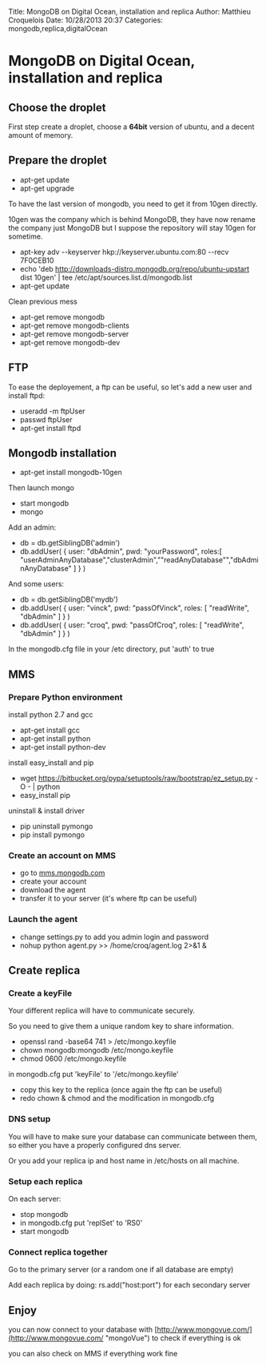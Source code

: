 Title: MongoDB on Digital Ocean, installation and replica
Author: Matthieu Croquelois
Date: 10/28/2013 20:37
Categories: mongodb,replica,digitalOcean

# MongoDB on Digital Ocean, installation and replica 

## Choose the droplet

First step create a droplet, choose a **64bit** version of ubuntu, and a decent amount of memory.

## Prepare the droplet

- apt-get update
- apt-get upgrade

To have the last version of mongodb, you need to get it from 10gen directly.

10gen was the company which is behind MongoDB, they have now rename the company just MongoDB but I suppose the repository will stay 10gen for sometime.

- apt-key adv --keyserver hkp://keyserver.ubuntu.com:80 --recv 7F0CEB10
- echo 'deb http://downloads-distro.mongodb.org/repo/ubuntu-upstart dist 10gen' | tee /etc/apt/sources.list.d/mongodb.list
- apt-get update

Clean previous mess

- apt-get remove mongodb
- apt-get remove mongodb-clients
- apt-get remove mongodb-server
- apt-get remove mongodb-dev

## FTP

To ease the deployement, a ftp can be useful, so let's add a new user and install ftpd:

- useradd -m ftpUser
- passwd ftpUser 
- apt-get install ftpd

## Mongodb installation

- apt-get install mongodb-10gen

Then launch mongo

- start mongodb
- mongo

Add an admin: 

- db = db.getSiblingDB('admin')
- db.addUser( { user: "dbAdmin",  pwd: "yourPassword", roles:[ "userAdminAnyDatabase","clusterAdmin",""readAnyDatabase"","dbAdminAnyDatabase"  ] } )

And some users:

- db = db.getSiblingDB('mydb')
- db.addUser( { user: "vinck",  pwd: "passOfVinck", roles: [ "readWrite", "dbAdmin" ] } )
- db.addUser( { user: "croq",  pwd: "passOfCroq", roles: [ "readWrite", "dbAdmin" ] } )

In the mongodb.cfg file in your /etc directory, put 'auth' to true 

## MMS

### Prepare Python environment

install python 2.7 and gcc

- apt-get install gcc
- apt-get install python
- apt-get install python-dev

install easy_install and pip

- wget https://bitbucket.org/pypa/setuptools/raw/bootstrap/ez_setup.py -O - | python
- easy_install pip

uninstall & install driver

- pip uninstall pymongo
- pip install pymongo

### Create an account on MMS

- go to [mms.mongodb.com](http://mms.mongodb.com "mms.mongodb.com")
- create your account
- download the agent
- transfer it to your server (it's where ftp can be useful)

### Launch the agent

- change settings.py to add you admin login and password
- nohup python agent.py >> /home/croq/agent.log 2>&1 &

## Create replica

### Create a keyFile

Your different replica will have to communicate securely.

So you need to give them a unique random key to share information.

- openssl rand -base64 741 > /etc/mongo.keyfile
- chown mongodb:mongodb /etc/mongo.keyfile
- chmod 0600 /etc/mongo.keyfile

in mongodb.cfg put 'keyFile' to '/etc/mongo.keyfile'
 
- copy this key to the replica (once again the ftp can be useful)
- redo chown & chmod and the modification in mongodb.cfg

### DNS setup

You will have to make sure your database can communicate between them, so either you have a properly configured dns server. 

Or you add your replica ip and host name in /etc/hosts on all machine.

### Setup each replica

On each server:

- stop mongodb
- in mongodb.cfg put 'replSet' to 'RS0'
- start mongodb

### Connect replica together

Go to the primary server (or a random one if all database are empty)

Add each replica by doing: rs.add("host:port") for each secondary server

## Enjoy

you can now connect to your database with [http://www.mongovue.com/](http://www.mongovue.com/ "mongoVue") to check if everything is ok

you can also check on MMS if everything work fine

